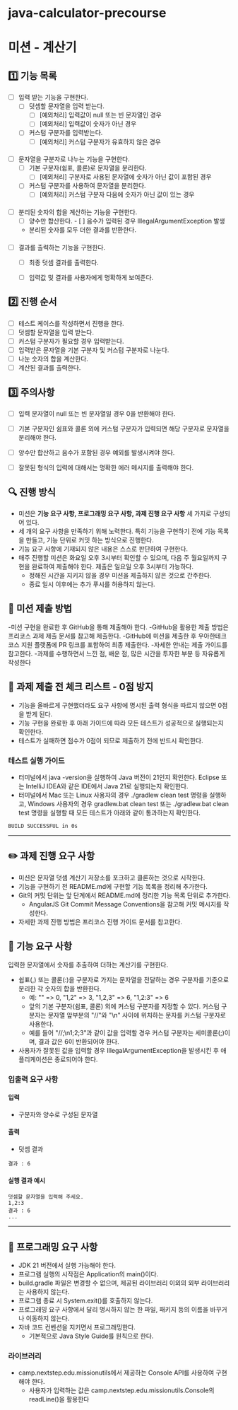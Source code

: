 # java-calculator-precourse

# 미션 - 계산기

## 1️⃣ 기능 목록
- [ ] 입력 받는 기능을 구현한다.
    - [ ] 덧셈할 문자열을 입력 받는다.
        - [ ] [예외처리] 입력값이 null 또는 빈 문자열인 경우
        - [ ] [예외처리] 입력값이 숫자가 아닌 경우
    - [ ] 커스텀 구분자를 입력받는다.
        - [ ] [예외처리] 커스텀 구분자가 유효하지 않은 경우
####
- [ ] 문자열을 구분자로 나누는 기능을 구현한다.
    - [ ] 기본 구분자(쉼표, 콜론)로 문자열을 분리한다.
        - [ ] [예외처리] 구분자로 사용된 문자열에 숫자가 아닌 값이 포함된 경우
    - [ ] 커스텀 구분자를 사용하여 문자열을 분리한다.
        - [ ] [예외처리] 커스텀 구분자 다음에 숫자가 아닌 값이 있는 경우
####
- [ ] 분리된 숫자의 합을 계산하는 기능을 구현한다.
    - [ ]  양수만 합산한다.
      - [ ] 음수가 입력된 경우 IllegalArgumentException 발생
    - 분리된 숫자를 모두 더한 결과를 반환한다.
#### 
- [ ] 결과를 출력하는 기능을 구현한다.
    - [ ] 최종 덧셈 결과를 출력한다.
    - [ ] 입력값 및 결과를 사용자에게 명확하게 보여준다.


## 2️⃣ 진행 순서
- [ ] 테스트 케이스를 작성하면서 진행을 한다.
- [ ] 덧셈할 문자열을 입력 받는다.
- [ ] 커스텀 구분자가 필요할 경우 입력받는다.
- [ ] 입력받은 문자열을 기본 구분자 및 커스텀 구분자로 나눈다.
- [ ] 나눈 숫자의 합을 계산한다.
- [ ] 계산된 결과를 출력한다.

## 3️⃣ 주의사항
- [ ] 입력 문자열이 null 또는 빈 문자열일 경우 0을 반환해야 한다.
- [ ] 기본 구분자인 쉼표와 콜론 외에 커스텀 구분자가 입력되면 해당 구분자로 문자열을 분리해야 한다.
- [ ] 양수만 합산하고 음수가 포함된 경우 예외를 발생시켜야 한다.
- [ ] 잘못된 형식의 입력에 대해서는 명확한 에러 메시지를 출력해야 한다.



## 🔍 진행 방식

- 미션은 **기능 요구 사항, 프로그래밍 요구 사항, 과제 진행 요구 사항** 세 가지로 구성되어 있다.
- 세 개의 요구 사항을 만족하기 위해 노력한다. 특히 기능을 구현하기 전에 기능 목록을 만들고, 기능 단위로 커밋 하는 방식으로 진행한다.
- 기능 요구 사항에 기재되지 않은 내용은 스스로 판단하여 구현한다.
- 매주 진행할 미션은 화요일 오후 3시부터 확인할 수 있으며, 다음 주 월요일까지 구현을 완료하여 제출해야 한다. 제출은 일요일 오후 3시부터 가능하다.
    - 정해진 시간을 지키지 않을 경우 미션을 제출하지 않은 것으로 간주한다.
    - 종료 일시 이후에는 추가 푸시를 허용하지 않는다.

## 📮 미션 제출 방법

-미션 구현을 완료한 후 GitHub을 통해 제출해야 한다.
-GitHub을 활용한 제출 방법은 프리코스 과제 제출 문서를 참고해 제출한다.
-GitHub에 미션을 제출한 후 우아한테크코스 지원 플랫폼에 PR 링크를 포함하여 최종 제출한다.
-자세한 안내는 제출 가이드를 참고한다.
-과제를 수행하면서 느낀 점, 배운 점, 많은 시간을 투자한 부분 등 자유롭게 작성한다

## 🚨 과제 제출 전 체크 리스트 - 0점 방지

- 기능을 올바르게 구현했더라도 요구 사항에 명시된 출력 형식을 따르지 않으면 0점을 받게 된다.
- 기능 구현을 완료한 후 아래 가이드에 따라 모든 테스트가 성공적으로 실행되는지 확인한다.
- 테스트가 실패하면 점수가 0점이 되므로 제출하기 전에 반드시 확인한다.

### 테스트 실행 가이드

- 터미널에서 java -version을 실행하여 Java 버전이 21인지 확인한다. Eclipse 또는 IntelliJ IDEA와 같은 IDE에서 Java 21로 실행되는지 확인한다.
- 터미널에서 Mac 또는 Linux 사용자의 경우 ./gradlew clean test 명령을 실행하고, Windows 사용자의 경우 gradlew.bat clean test 또는 ./gradlew.bat clean test 명령을 실행할 때 모든 테스트가 아래와 같이 통과하는지 확인한다.
```
BUILD SUCCESSFUL in 0s
```

---
## ✏️ 과제 진행 요구 사항

- 미션은 문자열 덧셈 계산기 저장소를 포크하고 클론하는 것으로 시작한다.
- 기능을 구현하기 전 README.md에 구현할 기능 목록을 정리해 추가한다.
- Git의 커밋 단위는 앞 단계에서 README.md에 정리한 기능 목록 단위로 추가한다.
    - AngularJS Git Commit Message Conventions을 참고해 커밋 메시지를 작성한다.
- 자세한 과제 진행 방법은 프리코스 진행 가이드 문서를 참고한다.

## 🚀 기능 요구 사항

입력한 문자열에서 숫자를 추출하여 더하는 계산기를 구현한다.

- 쉼표(,) 또는 콜론(:)을 구분자로 가지는 문자열을 전달하는 경우 구분자를 기준으로 분리한 각 숫자의 합을 반환한다.
    - 예: "" => 0, "1,2" => 3, "1,2,3" => 6, "1,2:3" => 6
    - 앞의 기본 구분자(쉼표, 콜론) 외에 커스텀 구분자를 지정할 수 있다. 커스텀 구분자는 문자열 앞부분의 "//"와 "\n" 사이에 위치하는 문자를 커스텀 구분자로 사용한다.
    - 예를 들어 "//;\n1;2;3"과 같이 값을 입력할 경우 커스텀 구분자는 세미콜론(;)이며, 결과 값은 6이 반환되어야 한다.
- 사용자가 잘못된 값을 입력할 경우 IllegalArgumentException을 발생시킨 후 애플리케이션은 종료되어야 한다.
### 입출력 요구 사항

#### 입력

- 구분자와 양수로 구성된 문자열

#### 출력

- 덧셈 결과

```
결과 : 6
```

#### 실행 결과 예시

```
덧셈할 문자열을 입력해 주세요.
1,2:3
결과 : 6
...
```

---

## 🎯 프로그래밍 요구 사항

- JDK 21 버전에서 실행 가능해야 한다.
- 프로그램 실행의 시작점은 Application의 main()이다.
- build.gradle 파일은 변경할 수 없으며, 제공된 라이브러리 이외의 외부 라이브러리는 사용하지 않는다.
- 프로그램 종료 시 System.exit()를 호출하지 않는다.
- 프로그래밍 요구 사항에서 달리 명시하지 않는 한 파일, 패키지 등의 이름을 바꾸거나 이동하지 않는다.
- 자바 코드 컨벤션을 지키면서 프로그래밍한다.
    - 기본적으로 Java Style Guide를 원칙으로 한다.

### 라이브러리

- camp.nextstep.edu.missionutils에서 제공하는 Console API를 사용하여 구현해야 한다.
    - 사용자가 입력하는 값은 camp.nextstep.edu.missionutils.Console의 readLine()을 활용한다
